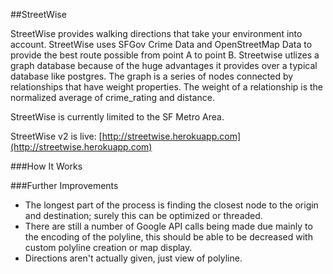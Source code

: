 ##StreetWise

StreetWise provides walking directions that take your environment into account. StreetWise uses SFGov Crime Data and OpenStreetMap Data to provide the best route possible from point A to point B. Streetwise utlizes a graph database because of the huge advantages it provides over a typical database like postgres. The graph is a series of nodes connected by relationships that have weight properties. The weight of a relationship is the normalized average of crime_rating and distance.

StreetWise is currently limited to the SF Metro Area.

StreetWise v2 is live: [http://streetwise.herokuapp.com](http://streetwise.herokuapp.com)


###How It Works



###Further Improvements
* The longest part of the process is finding the closest node to the origin and destination; surely this can be optimized or threaded.
* There are still a number of Google API calls being made due mainly to the encoding of the polyline, this should be able to be decreased with custom polyline creation or map display.
* Directions aren't actually given, just view of polyline.

